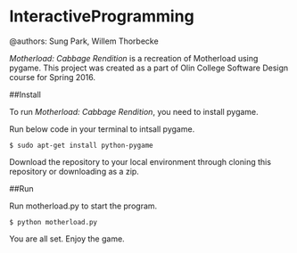 # InteractiveProgramming
@authors: Sung Park, Willem Thorbecke

*Motherload: Cabbage Rendition* is a recreation of Motherload using pygame. This project was created as a part of Olin College Software Design course for Spring 2016.

##Install

To run *Motherload: Cabbage Rendition*, you need to install pygame.

Run below code in your terminal to intsall pygame.

```
$ sudo apt-get install python-pygame
```

Download the repository to your local environment through cloning this repository or downloading as a zip.

##Run

Run motherload.py to start the program.

```
$ python motherload.py
```

You are all set. Enjoy the game.

